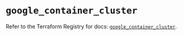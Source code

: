 # `google_container_cluster`

Refer to the Terraform Registry for docs: [`google_container_cluster`](https://registry.terraform.io/providers/hashicorp/google/6.36.0/docs/resources/container_cluster).
